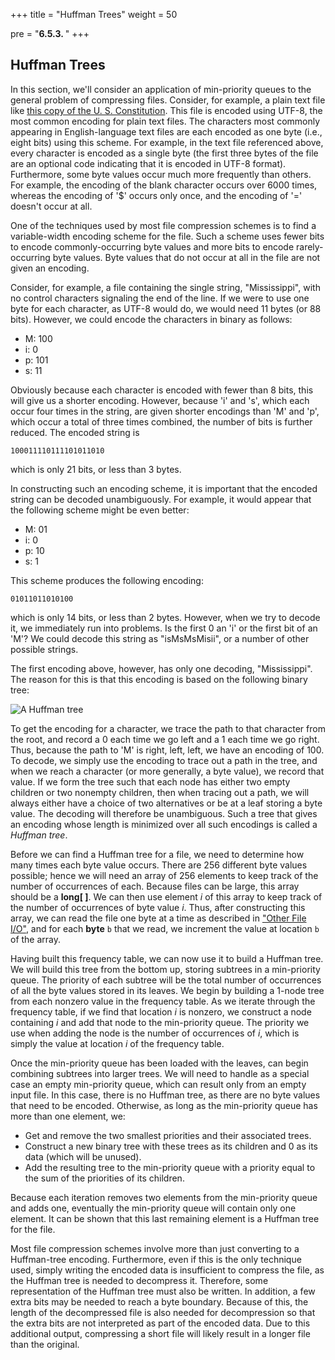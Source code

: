 +++
title = "Huffman Trees"
weight = 50

pre = "<b>6.5.3. </b>"
+++

## Huffman Trees

In this section, we'll consider an application of min-priority queues to
the general problem of compressing files. Consider, for example, a plain
text file like [this copy of the U. S. Constitution](pg5.txt). This file
is encoded using UTF-8, the most common encoding for plain text files.
The characters most commonly appearing in English-language text files
are each encoded as one byte (i.e., eight bits) using this scheme. For
example, in the text file referenced above, every character is encoded
as a single byte (the first three bytes of the file are an optional code
indicating that it is encoded in UTF-8 format). Furthermore, some byte
values occur much more frequently than others. For example, the encoding
of the blank character occurs over 6000 times, whereas the encoding of
'$' occurs only once, and the encoding of '=' doesn't occur at all.

One of the techniques used by most file compression schemes is to find a
variable-width encoding scheme for the file. Such a scheme uses fewer
bits to encode commonly-occurring byte values and more bits to encode
rarely-occurring byte values. Byte values that do not occur at all in
the file are not given an encoding.

Consider, for example, a file containing the single string,
"Mississippi", with no control characters signaling the end of the line.
If we were to use one byte for each character, as UTF-8 would do, we
would need 11 bytes (or 88 bits). However, we could encode the
characters in binary as follows:

  - M: 100
  - i: 0
  - p: 101
  - s: 11

Obviously because each character is encoded with fewer than 8 bits, this
will give us a shorter encoding. However, because 'i' and 's', which
each occur four times in the string, are given shorter encodings than
'M' and 'p', which occur a total of three times combined, the number of
bits is further reduced. The encoded string is

    100011110111101011010

which is only 21 bits, or less than 3 bytes.

In constructing such an encoding scheme, it is important that the
encoded string can be decoded unambiguously. For example, it would
appear that the following scheme might be even better:

  - M: 01
  - i: 0
  - p: 10
  - s: 1

This scheme produces the following encoding:

    01011011010100

which is only 14 bits, or less than 2 bytes. However, when we try to
decode it, we immediately run into problems. Is the first 0 an 'i' or
the first bit of an 'M'? We could decode this string as "isMsMsMisii",
or a number of other possible strings.

The first encoding above, however, has only one decoding, "Mississippi".
The reason for this is that this encoding is based on the following
binary tree:

![A Huffman tree](huffman.jpg)

To get the encoding for a character, we trace the path to that character
from the root, and record a 0 each time we go left and a 1 each time we
go right. Thus, because the path to 'M' is right, left, left, we have an
encoding of 100. To decode, we simply use the encoding to trace out a
path in the tree, and when we reach a character (or more generally, a
byte value), we record that value. If we form the tree such that each
node has either two empty children or two nonempty children, then when
tracing out a path, we will always either have a choice of two
alternatives or be at a leaf storing a byte value. The decoding will
therefore be unambiguous. Such a tree that gives an encoding whose
length is minimized over all such encodings is called a *Huffman tree*.

Before we can find a Huffman tree for a file, we need to determine how
many times each byte value occurs. There are 256 different byte values
possible; hence we will need an array of 256 elements to keep track of
the number of occurrences of each. Because files can be large, this
array should be a **long\[ \]**. We can then use element *i* of this
array to keep track of the number of occurrences of byte value *i*.
Thus, after constructing this array, we can read the file one byte at a
time as described in ["Other File
I/O"](/io/other-file-io), and for each
**byte** `b` that we read, we increment the value at location `b` of the
array.

Having built this frequency table, we can now use it to build a Huffman
tree. We will build this tree from the bottom up, storing subtrees in a
min-priority queue. The priority of each subtree will be the total
number of occurrences of all the byte values stored in its leaves. We
begin by building a 1-node tree from each nonzero value in the frequency
table. As we iterate through the frequency table, if we find that
location *i* is nonzero, we construct a node containing *i* and add that
node to the min-priority queue. The priority we use when adding the node
is the number of occurrences of *i*, which is simply the value at
location *i* of the frequency table.

Once the min-priority queue has been loaded with the leaves, can begin
combining subtrees into larger trees. We will need to handle as a
special case an empty min-priority queue, which can result only from an
empty input file. In this case, there is no Huffman tree, as there are
no byte values that need to be encoded. Otherwise, as long as the
min-priority queue has more than one element, we:

  - Get and remove the two smallest priorities and their associated
    trees.
  - Construct a new binary tree with these trees as its children and 0
    as its data (which will be unused).
  - Add the resulting tree to the min-priority queue with a priority
    equal to the sum of the priorities of its children.

Because each iteration removes two elements from the min-priority queue
and adds one, eventually the min-priority queue will contain only one
element. It can be shown that this last remaining element is a Huffman
tree for the file.

Most file compression schemes involve more than just converting to a
Huffman-tree encoding. Furthermore, even if this is the only technique
used, simply writing the encoded data is insufficient to compress the
file, as the Huffman tree is needed to decompress it. Therefore, some
representation of the Huffman tree must also be written. In addition, a
few extra bits may be needed to reach a byte boundary. Because of this,
the length of the decompressed file is also needed for decompression so
that the extra bits are not interpreted as part of the encoded data. Due
to this additional output, compressing a short file will likely result
in a longer file than the original.
